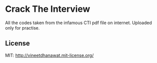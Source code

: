 # Crack The Interview
All the codes taken from the infamous CTI pdf file on internet.
Uploaded only for practise.

## License

MIT: http://vineetdhanawat.mit-license.org/